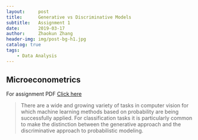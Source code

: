 ```yaml
---
layout:     post
title:      Generative vs Discriminative Models
subtitle:   Assignment 1
date:       2019-03-17
author:     Zhaokun Zhang
header-img: img/post-bg-h1.jpg
catalog: true
tags:
    - Data Analysis
---
```

## Microeconometrics
For assignment PDF [Click here]({{site.baseurl}}/assignments/HW1.pdf)
>There are a wide and growing variety of tasks in computer vision for which machine learning methods based on probability are being successfully applied. For classification tasks it is particularly common to make the distinction between the generative approach and the discriminative approach to probabilistic modeling.
